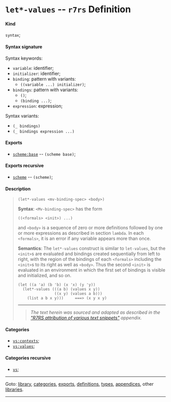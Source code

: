 

<a id='definition__r7rs__let_2a_-values'></a>

# `let*-values` -- `r7rs` Definition


<a id='definition__r7rs__let_2a_-values__kind'></a>

#### Kind

`syntax`;


<a id='definition__r7rs__let_2a_-values__syntax-signature'></a>

#### Syntax signature

Syntax keywords:
 * `variable`: identifier;
 * `initializer`: identifier;
 * `binding`: pattern with variants:
   * `((variable ...) initializer)`;
 * `bindings`: pattern with variants:
   * `()`;
   * `(binding ...)`;
 * `expression`: expression;

Syntax variants:
 * `(_ bindings)`
 * `(_ bindings expression ...)`


<a id='definition__r7rs__let_2a_-values__exports'></a>

#### Exports

 * [`scheme:base`](../../r7rs/exports/scheme_3a_base.md#export__r7rs__scheme_3a_base) -- `(scheme base)`;


<a id='definition__r7rs__let_2a_-values__exports-recursive'></a>

#### Exports recursive

 * [`scheme`](../../r7rs/exports/scheme.md#export__r7rs__scheme) -- `(scheme)`;


<a id='definition__r7rs__let_2a_-values__description'></a>

#### Description

> ````
> (let*-values <mv-binding-spec> <body>)
> ````
> 
> 
> **Syntax**:
> `<Mv-binding-spec>` has the form
> ````
> ((<formals> <init>) ...)
> ````
> and `<body>` is a sequence of zero or more
> definitions followed by one or more expressions as described in section `lambda`.  In each `<formals>`,
> it is an error if any variable appears more than once.
> 
> **Semantics**:
> The `let*-values` construct is similar to `let-values`, but the
> `<init>`s are evaluated and bindings created sequentially from
> left to right, with the region of the bindings of each `<formals>`
> including the `<init>`s to its right as well as `<body>`.  Thus the
> second `<init>` is evaluated in an environment in which the first
> set of bindings is visible and initialized, and so on.
> 
> ````
> (let ((a 'a) (b 'b) (x 'x) (y 'y))
>   (let*-values (((a b) (values x y))
>                 ((x y) (values a b)))
>     (list a b x y)))     ===> (x y x y)
> ````
> 
> 
> ----
> > *The text herein was sourced and adapted as described in the ["R7RS attribution of various text snippets"](../../r7rs/appendices/attribution.md#appendix__r7rs__attribution) appendix.*


<a id='definition__r7rs__let_2a_-values__categories'></a>

#### Categories

 * [`vs:contexts`](../../vonuvoli/categories/vs_3a_contexts.md#category__vonuvoli__vs_3a_contexts);
 * [`vs:values`](../../vonuvoli/categories/vs_3a_values.md#category__vonuvoli__vs_3a_values);


<a id='definition__r7rs__let_2a_-values__categories-recursive'></a>

#### Categories recursive

 * [`vs`](../../vonuvoli/categories/vs.md#category__vonuvoli__vs);

----

Goto: [library](../../r7rs/_index.md#library__r7rs), [categories](../../r7rs/categories/_index.md#toc__r7rs__categories), [exports](../../r7rs/exports/_index.md#toc__r7rs__exports), [definitions](../../r7rs/definitions/_index.md#toc__r7rs__definitions), [types](../../r7rs/types/_index.md#toc__r7rs__types), [appendices](../../r7rs/appendices/_index.md#toc__r7rs__appendices), other [libraries](../../_libraries.md#toc__libraries).

----

